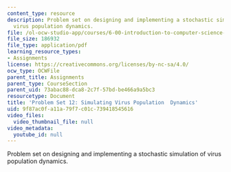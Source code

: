 ```yaml
---
content_type: resource
description: Problem set on designing and implementing a stochastic simulation of
  virus population dynamics.
file: /ol-ocw-studio-app/courses/6-00-introduction-to-computer-science-and-programming-fall-2008/9f87ac0fa11a79f7c01c739418545616_pset12.pdf
file_size: 186932
file_type: application/pdf
learning_resource_types:
- Assignments
license: https://creativecommons.org/licenses/by-nc-sa/4.0/
ocw_type: OCWFile
parent_title: Assignments
parent_type: CourseSection
parent_uid: 73abac88-dca8-2c7f-57bd-be466a9a5bc3
resourcetype: Document
title: 'Problem Set 12: Simulating Virus Population  Dynamics'
uid: 9f87ac0f-a11a-79f7-c01c-739418545616
video_files:
  video_thumbnail_file: null
video_metadata:
  youtube_id: null
---
```

Problem set on designing and implementing a stochastic simulation of virus population dynamics.